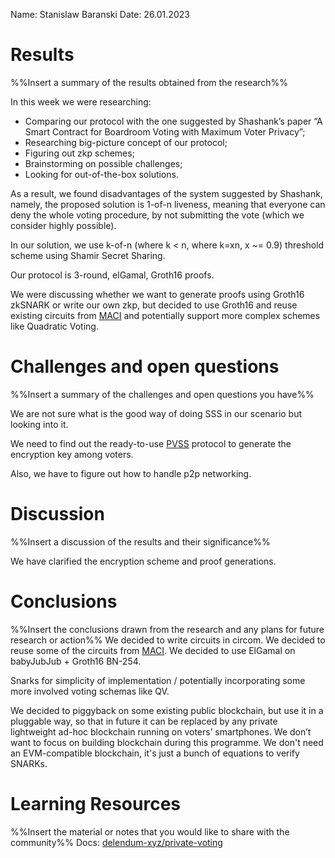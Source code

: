 Name: Stanislaw Baranski
Date: 26.01.2023

# Results
%%Insert a summary of the results obtained from the research%%

In this week we were researching:
- Comparing our protocol with the one suggested by Shashank’s paper “A Smart Contract for Boardroom Voting with Maximum Voter Privacy”;
- Researching big-picture concept of our protocol;
- Figuring out zkp schemes;
- Brainstorming on possible challenges;
- Looking for out-of-the-box solutions.
  
As a result, we found disadvantages of the system suggested by Shashank, namely, the proposed solution is 1-of-n liveness, meaning that everyone can deny the whole voting procedure, by not submitting the vote (which we consider highly possible).

In our solution, we use k-of-n (where k < n, where k=xn, x ~= 0.9) threshold scheme using Shamir Secret Sharing.

Our protocol is 3-round, elGamal, Groth16 proofs.


We were discussing whether we want to generate proofs using Groth16 zkSNARK or write our own zkp, but decided to use Groth16 and reuse existing circuits from [MACI](https://github.com/privacy-scaling-explorations/maci/tree/master/circuits/circom) and potentially support more complex schemes like Quadratic Voting.

# Challenges and open questions
%%Insert a summary of the challenges and open questions you have%%

We are not sure what is the good way of doing SSS in our scenario but looking into it.

We need to find out the ready-to-use [PVSS](https://en.wikipedia.org/wiki/Publicly_Verifiable_Secret_Sharing#Chaum-Pedersen_Protocol) protocol to generate the encryption key among voters.

Also, we have to figure out how to handle p2p networking.

# Discussion
%%Insert a discussion of the results and their significance%%

We have clarified the encryption scheme and proof generations.

# Conclusions
%%Insert the conclusions drawn from the research and any plans for future research or action%%
We decided to write circuits in circom.
We decided to reuse some of the circuits from [MACI](https://github.com/privacy-scaling-explorations/maci/tree/master/circuits/circom).
We decided to use ElGamal on babyJubJub + Groth16 BN-254.

Snarks for simplicity of implementation / potentially incorporating some more involved voting schemas like QV.

We decided to piggyback on some existing public blockchain, but use it in a pluggable way, so that in future it can be replaced by any private lightweight ad-hoc blockchain running on voters’ smartphones. We don’t want to focus on building blockchain during this programme.
We don't need an EVM-compatible blockchain, it's just a bunch of equations to verify SNARKs.

# Learning Resources
%%Insert the material or notes that you would like to share with the community%%
Docs: [delendum-xyz/private-voting](https://github.com/delendum-xyz/private-voting/tree/main/docs)
